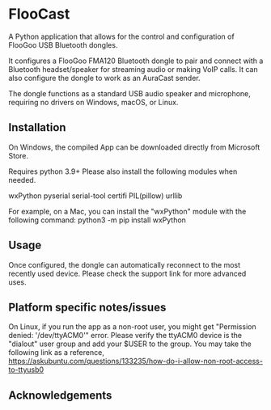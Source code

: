 # FlooCast

A Python application that allows for the control and configuration of FlooGoo USB Bluetooth dongles.

It configures a FlooGoo FMA120 Bluetooth dongle to pair and connect with a Bluetooth headset/speaker for streaming audio or making VoIP calls. It can also configure the dongle to work as an AuraCast sender.

The dongle functions as a standard USB audio speaker and microphone, requiring no drivers on Windows, macOS, or Linux.

## Installation

On Windows, the compiled App can be downloaded directly from Microsoft Store.

Requires python 3.9+
Please also install the following modules when needed.

wxPython
pyserial
serial-tool
certifi
PIL(pillow)
urllib

For example, on a Mac, you can install the "wxPython" module with the following command:
python3 -m pip install wxPython
 
## Usage

Once configured, the dongle can automatically reconnect to the most recently used device. Please check the support link for more advanced uses. 
 
## Platform specific notes/issues

On Linux, if you run the app as a non-root user, you might get "Permission denied: '/dev/ttyACM0'" error. 
Please verify the ttyACM0 device is the "dialout" user group and add your $USER to the group.
You may take the following link as a reference,
https://askubuntu.com/questions/133235/how-do-i-allow-non-root-access-to-ttyusb0

## Acknowledgements

